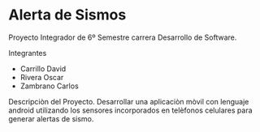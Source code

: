 # Alerta de Sismos

Proyecto Integrador de 6º Semestre carrera Desarrollo de Software.

Integrantes 
- Carrillo David 
- Rivera Oscar 
- Zambrano Carlos

Descripciòn del Proyecto. Desarrollar una aplicaciòn mòvil con lenguaje android utilizando los sensores incorporados en telèfonos celulares para generar alertas de sismo.
